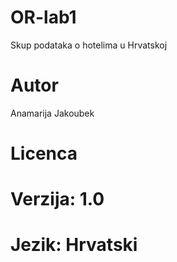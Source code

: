 # OR-lab1
Skup podataka o hotelima u Hrvatskoj
# Autor
Anamarija Jakoubek
# Licenca 

# Verzija: 1.0
# Jezik: Hrvatski
